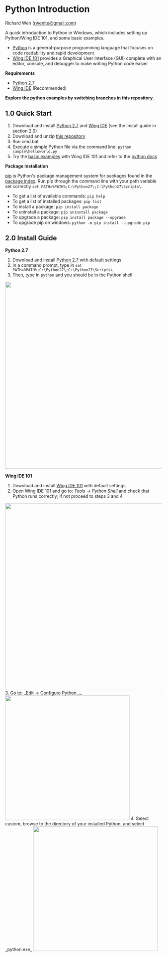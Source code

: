 # Python Introduction
  
  
Richard Wen (rwenite@gmail.com)  
  
A quick introduction to Python in Windows, which includes setting up Python/Wing IDE 101, and some basic examples.  
* [Python](https://www.python.org/about/) is a general-purpose programming language that focuses on code readability and rapid development
* [Wing IDE 101](http://wingware.com/) provides a Graphical User Interface (GUI) complete with an editor, console, and debugger to make writing Python code easier
  
**Requirements**  
* [Python 2.7](https://www.python.org/downloads/)  
* [Wing IDE](https://wingware.com/downloads/wingide-101) (Recommended)  

**Explore the python examples by switching [branches](https://help.github.com/articles/viewing-branches-in-your-repository/) in this repository.**  
  
## 1.0 Quick Start  
1. Download and install [Python 2.7](https://www.python.org/downloads/) and [Wing IDE](https://wingware.com/downloads/wingide-101) (see the install guide in section 2.0)  
2. Download and unzip [this repository](https://github.com/rwenite/py-examples/archive/intro.zip)  
3. Run cmd.bat  
4. Execute a simple Python file via the command line: `python sample\helloworld.py`  
5. Try the [basic examples](https://github.com/rwenite/py-examples/tree/intro/sample) with Wing IDE 101 and refer to the [python docs](https://docs.python.org/2.7/)  
  
**Package Installation**  
  
[pip](https://pip.pypa.io/en/stable/) is Python's package management system for packages found in the [package index](https://pypi.python.org/pypi). Run pip through the command line with your path variable set correctly `set PATH=%PATH%;C:\Python27\;C:\Python27\Scripts\`.  
    
* To get a list of available commands: `pip help`
* To get a list of installed packages: `pip list`  
* To install a package: `pip install package`  
* To uninstall a package: `pip uninstall package`  
* To upgrade a package: `pip install package --upgrade`  
* To upgrade pip on windows: `python -m pip install --upgrade pip`  
  
## 2.0 Install Guide  
  
**Python 2.7**
  
1. Download and install [Python 2.7](https://www.python.org/downloads/) with default settings  
2. In a command prompt, type in `set PATH=%PATH%;C:\Python27\;C:\Python27\Scripts\`  
3. Then, type in `python` and you should be in the Python shell  
<img src="https://raw.githubusercontent.com/rwenite/py-examples/intro/img/install4.jpg"  width="600;"/>  
  
**Wing IDE 101**  
  
1. Download and install [Wing IDE 101](https://wingware.com/downloads/wingide-101) with default settings
2. Open Wing IDE 101 and go to: _Tools -> Python Shell_ and check that Python runs correctly; if not proceed to steps 3 and 4  
<img src="https://raw.githubusercontent.com/rwenite/py-examples/intro/img/wing2.jpg" width="600;"/>  
3.  Go to: _Edit -> Configure Python..._  
<img src="https://raw.githubusercontent.com/rwenite/py-examples/intro/img/checkwing1.jpg"  width="400;"/>  
4. Select custom, browse to the directory of your installed Python, and select _python.exe_  
<img src="https://raw.githubusercontent.com/rwenite/py-examples/intro/img/checkwing2.jpg" width="400;"/>  
